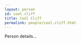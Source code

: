 ```yaml
---
layout: person
id: cool.cliff
title: Cool Cliff
permalink: people/cool.cliff.html
---
```


Person details...